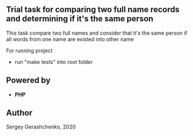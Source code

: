 ## Trial task for comparing two full name records and determining if it's the same person

This task compare two full names and consider that it's the same person if all words from one name  are existed into other name

For running project
- run "make tests" into root folder

## Powered by

- **PHP**

## Author

Sergey Gerashchenko, 2020
